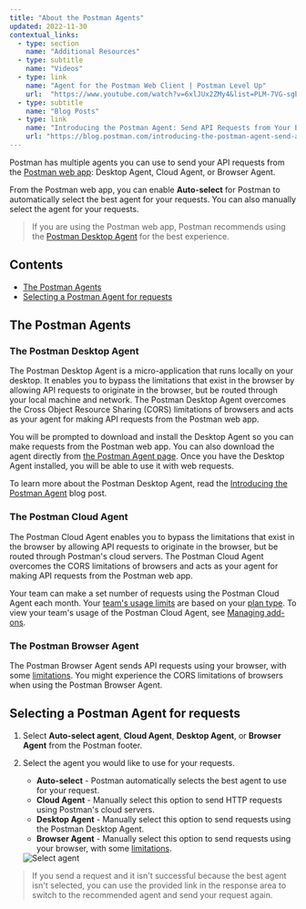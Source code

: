 ```yaml
---
title: "About the Postman Agents"
updated: 2022-11-30
contextual_links:
  - type: section
    name: "Additional Resources"
  - type: subtitle
    name: "Videos"
  - type: link
    name: "Agent for the Postman Web Client | Postman Level Up"
    url:  "https://www.youtube.com/watch?v=6xlJUx2ZMy4&list=PLM-7VG-sgbtC5tNXxd28cmePSa9BYwqeU&index=3"
  - type: subtitle
    name: "Blog Posts"
  - type: link
    name: "Introducing the Postman Agent: Send API Requests from Your Browser without Limits"
    url: "https://blog.postman.com/introducing-the-postman-agent-send-api-requests-from-your-browser-without-limits/"
---
```


Postman has multiple agents you can use to send your API requests from the [Postman web app](/docs/getting-started/installation-and-updates/#using-the-postman-web-app): Desktop Agent, Cloud Agent, or Browser Agent.

From the Postman web app, you can enable **Auto-select** for Postman to automatically select the best agent for your requests. You can also manually select the agent for your requests.

> If you are using the Postman web app, Postman recommends using the [Postman Desktop Agent](#the-postman-desktop-agent) for the best experience.

## Contents

* [The Postman Agents](#the-postman-agents)
* [Selecting a Postman Agent for requests](#selecting-a-postman-agent-for-requests)

## The Postman Agents

### The Postman Desktop Agent

The Postman Desktop Agent is a micro-application that runs locally on your desktop. It enables you to bypass the limitations that exist in the browser by allowing API requests to originate in the browser, but be routed through your local machine and network. The Postman Desktop Agent overcomes the Cross Object Resource Sharing (CORS) limitations of browsers and acts as your agent for making API requests from the Postman web app.

You will be prompted to download and install the Desktop Agent so you can make requests from the Postman web app. You can also download the agent directly from [the Postman Agent page](https://www.postman.com/downloads/postman-agent/). Once you have the Desktop Agent installed, you will be able to use it with web requests.

To learn more about the Postman Desktop Agent, read the [Introducing the Postman Agent](https://blog.postman.com/introducing-the-postman-agent-send-api-requests-from-your-browser-without-limits/) blog post.

### The Postman Cloud Agent

The Postman Cloud Agent enables you to bypass the limitations that exist in the browser by allowing API requests to originate in the browser, but be routed through Postman's cloud servers. The Postman Cloud Agent overcomes the CORS limitations of browsers and acts as your agent for making API requests from the Postman web app.

Your team can make a set number of requests using the Postman Cloud Agent each month. Your [team's usage limits](/docs/collaborating-in-postman/working-with-your-team/collaboration-overview/#team-usage-limits) are based on your [plan type](https://www.postman.com/pricing/). To view your team's usage of the Postman Cloud Agent, see [Managing add-ons](/docs/administration/billing/#managing-add-ons).

### The Postman Browser Agent

The Postman Browser Agent sends API requests using your browser, with some [limitations](/docs/getting-started/installation-and-updates/#web-limitations). You might experience the CORS limitations of browsers when using the Postman Browser Agent.

## Selecting a Postman Agent for requests

1. Select **Auto-select agent**, **Cloud Agent**, **Desktop Agent**, or **Browser Agent** from the Postman footer.
1. Select the agent you would like to use for your requests.

    * **Auto-select** - Postman automatically selects the best agent to use for your request.
    * **Cloud Agent** - Manually select this option to send HTTP requests using Postman's cloud servers.
    * **Desktop Agent** - Manually select this option to send requests using the Postman Desktop Agent.
    * **Browser Agent** - Manually select this option to send requests using your browser, with some [limitations](/docs/getting-started/installation-and-updates/#web-limitations).

    <img alt="Select agent" src="https://assets.postman.com/postman-docs/v10/select-agent-for-requests-v10.gif">

> If you send a request and it isn't successful because the best agent isn't selected, you can use the provided link in the response area to switch to the recommended agent and send your request again.

